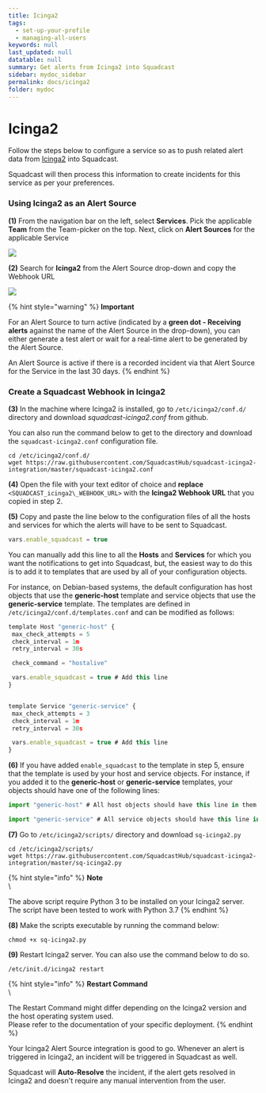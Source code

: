 ```yaml
---
title: Icinga2
tags:
  - set-up-your-profile
  - managing-all-users
keywords: null
last_updated: null
datatable: null
summary: Get alerts from Icinga2 into Squadcast
sidebar: mydoc_sidebar
permalink: docs/icinga2
folder: mydoc
---
```


# Icinga2

Follow the steps below to configure a service so as to push related alert data from [Icinga2](https://icinga.com/docs/icinga2/latest/) into Squadcast.

Squadcast will then process this information to create incidents for this service as per your preferences.

### Using Icinga2 as an Alert Source

**(1)** From the navigation bar on the left, select **Services**. Pick the applicable **Team** from the Team-picker on the top. Next, click on **Alert Sources** for the applicable Service

![](../../.gitbook/assets/alert\_source\_1.png)

**(2)** Search for **Icinga2** from the Alert Source drop-down and copy the Webhook URL

![](../../.gitbook/assets/icinga2\_1.png)

{% hint style="warning" %}
**Important**

For an Alert Source to turn active (indicated by a **green dot - Receiving alerts** against the name of the Alert Source in the drop-down), you can either generate a test alert or wait for a real-time alert to be generated by the Alert Source.

An Alert Source is active if there is a recorded incident via that Alert Source for the Service in the last 30 days.
{% endhint %}

### Create a Squadcast Webhook in Icinga2

**(3)** In the machine where Icinga2 is installed, go to `/etc/icinga2/conf.d/` directory and download _squadcast-icinga2.conf_ from github.

You can also run the command below to get to the directory and download the `squadcast-icinga2.conf` configuration file.

```
cd /etc/icinga2/conf.d/
wget https://raw.githubusercontent.com/SquadcastHub/squadcast-icinga2-integration/master/squadcast-icinga2.conf
```

**(4)** Open the file with your text editor of choice and **replace** `<SQUADCAST_icinga2\_WEBHOOK_URL>` with the **Icinga2 Webhook URL** that you copied in step 2.

**(5)** Copy and paste the line below to the configuration files of all the hosts and services for which the alerts will have to be sent to Squadcast.

```javascript
vars.enable_squadcast = true
```

You can manually add this line to all the **Hosts** and **Services** for which you want the notifications to get into Squadcast, but, the easiest way to do this is to add it to templates that are used by all of your configuration objects.

For instance, on Debian-based systems, the default configuration has host objects that use the **generic-host** template and service objects that use the **generic-service** template. The templates are defined in `/etc/icinga2/conf.d/templates.conf` and can be modified as follows:

```javascript
template Host "generic-host" {
 max_check_attempts = 5
 check_interval = 1m
 retry_interval = 30s

 check_command = "hostalive"

 vars.enable_squadcast = true # Add this line
}


template Service "generic-service" {
 max_check_attempts = 3
 check_interval = 1m
 retry_interval = 30s

 vars.enable_squadcast = true # Add this line
}
```

**(6)** If you have added `enable_squadcast` to the template in step 5, ensure that the template is used by your host and service objects. For instance, if you added it to the **generic-host** or **generic-service** templates, your objects should have one of the following lines:

```javascript
import "generic-host" # All host objects should have this line in them
```

```javascript
import "generic-service" # All service objects should have this line in them
```

**(7)** Go to `/etc/icinga2/scripts/` directory and download `sq-icinga2.py`

```
cd /etc/icinga2/scripts/
wget https://raw.githubusercontent.com/SquadcastHub/squadcast-icinga2-integration/master/sq-icinga2.py
```

{% hint style="info" %}
**Note**\
\


The above script require Python 3 to be installed on your Icinga2 server.\
The script have been tested to work with Python 3.7
{% endhint %}

**(8)** Make the scripts executable by running the command below:

```
chmod +x sq-icinga2.py
```

**(9)** Restart Icinga2 server. You can also use the command below to do so.

```
/etc/init.d/icinga2 restart
```

{% hint style="info" %}
**Restart Command**\
\


The Restart Command might differ depending on the Icinga2 version and the host operating system used.\
Please refer to the documentation of your specific deployment.
{% endhint %}

Your Icinga2 Alert Source integration is good to go. Whenever an alert is triggered in Icinga2, an incident will be triggered in Squadcast as well.

Squadcast will **Auto-Resolve** the incident, if the alert gets resolved in Icinga2 and doesn't require any manual intervention from the user.
